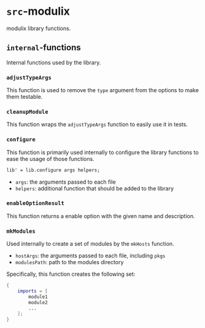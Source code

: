 # `src`-modulix

modulix library functions.

## `internal`-functions

Internal functions used by the library.

### `adjustTypeArgs`

This function is used to remove the `type` argument from the options to make them testable.

### `cleanupModule`

This function wraps the `adjustTypeArgs` function to easily use it in tests.

### `configure`

This function is primarily used internally to configure the library functions to ease the usage of those functions.

```nix
lib' = lib.configure args helpers;
```

- `args`: the arguments passed to each file
- `helpers`: additional function that should be added to the library

### `enableOptionResult`

This function returns a enable option with the given name and description.

### `mkModules`

Used internally to create a set of modules by the `mkHosts` function.

- `hostArgs`: the arguments passed to each file, including `pkgs`
- `modulesPath`: path to the modules directory

Specifically, this function creates the following set:

```nix
{
    imports = [
        module1
        module2
        ...
    ];
}
```
